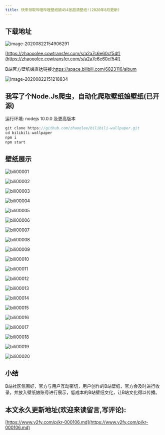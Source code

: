 ```yaml
---
title: 快来领取哔哩哔哩壁纸娘454张超清壁纸!(2020年8月更新)
---
```




## 下载地址

![image-20200822154906291](https://www.v2fy.com/asset/0i/jikemiji/jikemiji-md/kr-000106.assets/image-20200822154906291.png)

[https://zhaooolee.cowtransfer.com/s/a2a7c6e60cf54f](https://zhaooolee.cowtransfer.com/s/a2a7c6e60cf54f)



B站官方壁纸娘直达链接:https://space.bilibili.com/6823116/album



![image-20200822151218834](https://www.v2fy.com/asset/0i/jikemiji/jikemiji-md/kr-000106.assets/image-20200822151218834.png)



## 我写了个Node.Js爬虫，自动化爬取壁纸娘壁纸(已开源)

运行环境: nodejs 10.0.0 及更高版本

```javascript
git clone https://github.com/zhaoolee/bilibili-wallpaper.git
cd bilibili-wallpaper
npm i
npm start
```



## 壁纸展示



![bili00001](https://www.v2fy.com/asset/0i/jikemiji/jikemiji-md/kr-000106.assets/bili00001.jpg)

![bili00002](https://www.v2fy.com/asset/0i/jikemiji/jikemiji-md/kr-000106.assets/bili00002.jpg)

![bili00003](https://www.v2fy.com/asset/0i/jikemiji/jikemiji-md/kr-000106.assets/bili00003.jpg)

![bili00004](https://www.v2fy.com/asset/0i/jikemiji/jikemiji-md/kr-000106.assets/bili00004.jpg)

![bili00005](https://www.v2fy.com/asset/0i/jikemiji/jikemiji-md/kr-000106.assets/bili00005.jpg)

![bili00006](https://www.v2fy.com/asset/0i/jikemiji/jikemiji-md/kr-000106.assets/bili00006.png)

![bili00007](https://www.v2fy.com/asset/0i/jikemiji/jikemiji-md/kr-000106.assets/bili00007.png)

![bili00008](https://www.v2fy.com/asset/0i/jikemiji/jikemiji-md/kr-000106.assets/bili00008.png)

![bili00009](https://www.v2fy.com/asset/0i/jikemiji/jikemiji-md/kr-000106.assets/bili00009.jpg)

![bili00010](https://www.v2fy.com/asset/0i/jikemiji/jikemiji-md/kr-000106.assets/bili00010.jpg)

![bili00011](https://www.v2fy.com/asset/0i/jikemiji/jikemiji-md/kr-000106.assets/bili00011.jpg)

![bili00012](https://www.v2fy.com/asset/0i/jikemiji/jikemiji-md/kr-000106.assets/bili00012.jpg)

![bili00013](https://www.v2fy.com/asset/0i/jikemiji/jikemiji-md/kr-000106.assets/bili00013.jpg)

![bili00014](https://www.v2fy.com/asset/0i/jikemiji/jikemiji-md/kr-000106.assets/bili00014.jpg)

![bili00015](https://www.v2fy.com/asset/0i/jikemiji/jikemiji-md/kr-000106.assets/bili00015.jpg)

![bili00016](https://www.v2fy.com/asset/0i/jikemiji/jikemiji-md/kr-000106.assets/bili00016.jpg)

![bili00017](https://www.v2fy.com/asset/0i/jikemiji/jikemiji-md/kr-000106.assets/bili00017.jpg)

![bili00018](https://www.v2fy.com/asset/0i/jikemiji/jikemiji-md/kr-000106.assets/bili00018.jpg)

![bili00019](https://www.v2fy.com/asset/0i/jikemiji/jikemiji-md/kr-000106.assets/bili00019.jpg)

![bili00020](https://www.v2fy.com/asset/0i/jikemiji/jikemiji-md/kr-000106.assets/bili00020.png)




## 小结



B站社区氛围好，官方与用户互动密切，用户创作的B站壁纸，官方会及时进行收录，并放入壁纸娘账号进行展示，低成本的B站壁纸文化，让B站文化得以传播。
## 本文永久更新地址(欢迎来读留言,写评论):

[https://www.v2fy.com/p/kr-000106.md](https://www.v2fy.com/p/kr-000106.md)

